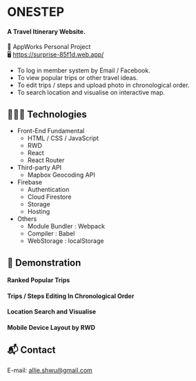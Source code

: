 # ONESTEP
#### A Travel Itinerary Website.
  
🏫 AppWorks Personal Project  
🖥 https://surprise-85f1d.web.app/
  
  
* To log in member system by Email / Facebook.  
* To view popular trips or other travel ideas. 
* To edit trips / steps and upload photo in chronological order. 
* To search location and visualise on interactive map.  
  
  
## 👩🏻‍💻 Technologies
  
* Front-End Fundamental
  * HTML / CSS / JavaScript
  * RWD
  * React
  * React Router
* Third-party API
  * Mapbox Geocoding API  
* Firebase
  * Authentication
  * Cloud Firestore
  * Storage
  * Hosting
* Others
  * Module Bundler : Webpack
  * Compiler : Babel
  * WebStorage : localStorage  
  
  
## 👀 Demonstration
    
#### Ranked Popular Trips  
  
#### Trips / Steps Editing In Chronological Order
  
#### Location Search and Visualise 

#### Mobile Device Layout by RWD
  
  
## 📬 Contact
E-mail: allie.shwu@gmail.com 


